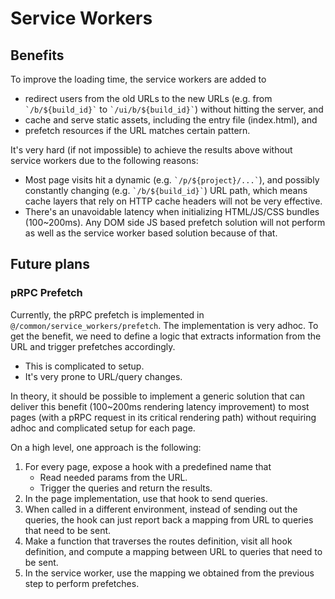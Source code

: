 # Service Workers
## Benefits
To improve the loading time, the service workers are added to
 * redirect users from the old URLs to the new URLs (e.g. from
   `` `/b/${build_id}` `` to `` `/ui/b/${build_id}` ``) without hitting the
   server, and
 * cache and serve static assets, including the entry file (index.html), and
 * prefetch resources if the URL matches certain pattern.

It's very hard (if not impossible) to achieve the results above without service
workers due to the following reasons:
 * Most page visits hit a dynamic (e.g. `` `/p/${project}/...` ``), and possibly
   constantly changing (e.g. `` `/b/${build_id}` ``) URL path, which means cache
   layers that rely on HTTP cache headers will not be very effective.
 * There's an unavoidable latency when initializing HTML/JS/CSS bundles
   (100~200ms). Any DOM side JS based prefetch solution will not perform as well
   as the service worker based solution because of that.

## Future plans
### pRPC Prefetch
Currently, the pRPC prefetch is implemented in `@/common/service_workers/prefetch`.
The implementation is very adhoc. To get the benefit, we need to define a logic
that extracts information from the URL and trigger prefetches accordingly.
 * This is complicated to setup.
 * It's very prone to URL/query changes.

In theory, it should be possible to implement a generic solution that can
deliver this benefit (100~200ms rendering latency improvement) to most pages
(with a pRPC request in its critical rendering path) without requiring adhoc and
complicated setup for each page.

On a high level, one approach is the following:
1. For every page, expose a hook with a predefined name that
   * Read needed params from the URL.
   * Trigger the queries and return the results.
2. In the page implementation, use that hook to send queries.
3. When called in a different environment, instead of sending out the queries,
   the hook can just report back a mapping from URL to queries that need to be
   sent.
4. Make a function that traverses the routes definition, visit all hook
   definition, and compute a mapping between URL to queries that need to be
   sent.
5. In the service worker, use the mapping we obtained from the previous step to
   perform prefetches.
